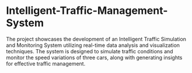 # Intelligent-Traffic-Management-System
The project showcases the development of an Intelligent Traffic Simulation and Monitoring System utilizing real-time data analysis and visualization techniques. The system is designed to simulate traffic conditions and monitor the speed variations of three cars, along with generating insights for effective traffic management.
